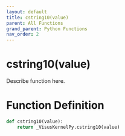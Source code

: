 ```yaml
---
layout: default
title: cstring10(value)
parent: All Functions
grand_parent: Python Functions
nav_order: 2
---
```


# cstring10(value)

Describe function here.

# Function Definition

```python
def cstring10(value):
    return _VisusKernelPy.cstring10(value)
```